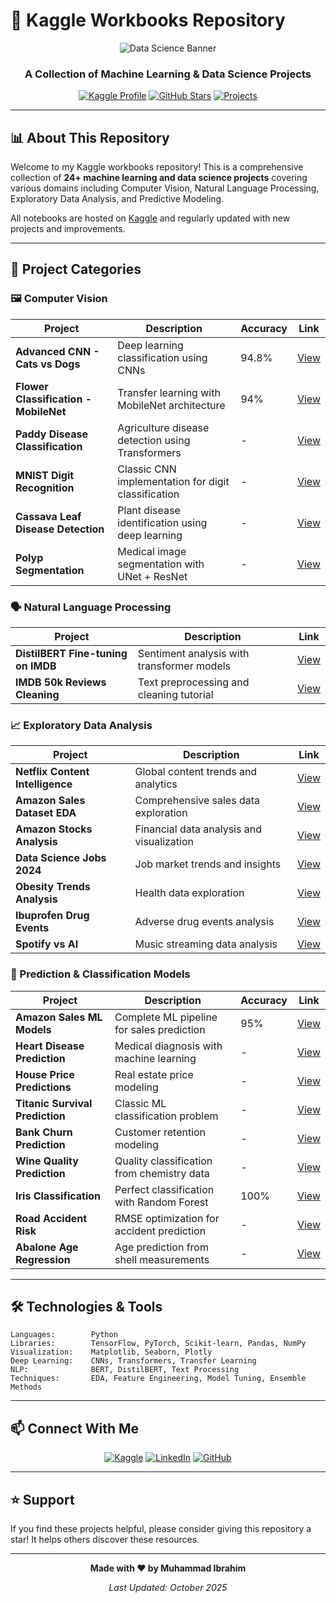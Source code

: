 # 🚀 Kaggle Workbooks Repository

<div align="center">

![Data Science Banner](https://img.freepik.com/free-vector/gradient-data-science-banner_23-2149235701.jpg)

### A Collection of Machine Learning & Data Science Projects

[![Kaggle Profile](https://img.shields.io/badge/Kaggle-Profile-20BEFF?style=for-the-badge&logo=kaggle&logoColor=white)](https://www.kaggle.com/ibrahimqasimi/code)
[![GitHub Stars](https://img.shields.io/github/stars/muhammadibrahim313/kaggle-workbooks?style=for-the-badge)](https://github.com/muhammadibrahim313/kaggle-workbooks/stargazers)
[![Projects](https://img.shields.io/badge/Projects-24-success?style=for-the-badge)]()

</div>

---

## 📊 About This Repository

Welcome to my Kaggle workbooks repository! This is a comprehensive collection of **24+ machine learning and data science projects** covering various domains including Computer Vision, Natural Language Processing, Exploratory Data Analysis, and Predictive Modeling.

All notebooks are hosted on [Kaggle](https://www.kaggle.com/ibrahimqasimi/code) and regularly updated with new projects and improvements.

---

## 🎯 Project Categories

### 🖼️ Computer Vision

| Project | Description | Accuracy | Link |
|---------|-------------|----------|------|
| **Advanced CNN - Cats vs Dogs** | Deep learning classification using CNNs | 94.8% | [View](https://www.kaggle.com/code/ibrahimqasimi/advanced-cnn-cats-vs-dogs-94-8-dl) |
| **Flower Classification - MobileNet** | Transfer learning with MobileNet architecture | 94% | [View](https://www.kaggle.com/code/ibrahimqasimi/flower-classification-with-mobilenet-acc-94) |
| **Paddy Disease Classification** | Agriculture disease detection using Transformers | - | [View](https://www.kaggle.com/code/ibrahimqasimi/paddy-disease-classify-agriculture-transformer) |
| **MNIST Digit Recognition** | Classic CNN implementation for digit classification | - | [View](https://www.kaggle.com/code/ibrahimqasimi/mnist-digit-recognition-cnn-deep-learning) |
| **Cassava Leaf Disease Detection** | Plant disease identification using deep learning | - | [View](https://www.kaggle.com/code/ibrahimqasimi/cassava-leaf-disease-detection-deep-learning) |
| **Polyp Segmentation** | Medical image segmentation with UNet + ResNet | - | [View](https://www.kaggle.com/code/ibrahimqasimi/polyp-segmentation-unet-resnet-custom) |

### 🗣️ Natural Language Processing

| Project | Description | Link |
|---------|-------------|------|
| **DistilBERT Fine-tuning on IMDB** | Sentiment analysis with transformer models | [View](https://www.kaggle.com/code/ibrahimqasimi/distilbert-fine-tuning-on-imdb-50k-nlp-tutorial) |
| **IMDB 50k Reviews Cleaning** | Text preprocessing and cleaning tutorial | [View](https://www.kaggle.com/code/ibrahimqasimi/imdb-50k-reviews-cleaning-tutorial-beginner-level) |

### 📈 Exploratory Data Analysis

| Project | Description | Link |
|---------|-------------|------|
| **Netflix Content Intelligence** | Global content trends and analytics | [View](https://www.kaggle.com/code/ibrahimqasimi/netflix-content-intelligence-global-analytics) |
| **Amazon Sales Dataset EDA** | Comprehensive sales data exploration | [View](https://www.kaggle.com/code/ibrahimqasimi/amazon-sales-dataset-eda) |
| **Amazon Stocks Analysis** | Financial data analysis and visualization | [View](https://www.kaggle.com/code/ibrahimqasimi/amazon-stocks-data-analysis) |
| **Data Science Jobs 2024** | Job market trends and insights | [View](https://www.kaggle.com/code/ibrahimqasimi/exploring-data-science-jobs-in-2024-eda) |
| **Obesity Trends Analysis** | Health data exploration | [View](https://www.kaggle.com/code/ibrahimqasimi/deciphering-obesity-trends-eda) |
| **Ibuprofen Drug Events** | Adverse drug events analysis | [View](https://www.kaggle.com/code/ibrahimqasimi/ibuprofen-adverse-drug-events-analysis) |
| **Spotify vs AI** | Music streaming data analysis | [View](https://www.kaggle.com/code/ibrahimqasimi/spotify-vs-our-ai-who-wins-eda-ml) |

### 🎯 Prediction & Classification Models

| Project | Description | Accuracy | Link |
|---------|-------------|----------|------|
| **Amazon Sales ML Models** | Complete ML pipeline for sales prediction | 95% | [View](https://www.kaggle.com/code/ibrahimqasimi/amazon-sales-2025-complete-eda-ml-models-95-acc) |
| **Heart Disease Prediction** | Medical diagnosis with machine learning | - | [View](https://www.kaggle.com/code/ibrahimqasimi/final-heart-disease-prediction-me) |
| **House Price Predictions** | Real estate price modeling | - | [View](https://www.kaggle.com/code/ibrahimqasimi/house-price-predictions-eda-modelling) |
| **Titanic Survival Prediction** | Classic ML classification problem | - | [View](https://www.kaggle.com/code/ibrahimqasimi/titanic-survival-prediction-beginner-friendly) |
| **Bank Churn Prediction** | Customer retention modeling | - | [View](https://www.kaggle.com/code/ibrahimqasimi/unlocking-bank-churn-secrets-eda-modelling) |
| **Wine Quality Prediction** | Quality classification from chemistry data | - | [View](https://www.kaggle.com/code/ibrahimqasimi/wine-chemistry-to-quality-ml-guide) |
| **Iris Classification** | Perfect classification with Random Forest | 100% | [View](https://www.kaggle.com/code/ibrahimqasimi/iris-ml-100-with-random-forest) |
| **Road Accident Risk** | RMSE optimization for accident prediction | - | [View](https://www.kaggle.com/code/ibrahimqasimi/predicting-road-accident-risk-rmse-optimization) |
| **Abalone Age Regression** | Age prediction from shell measurements | - | [View](https://www.kaggle.com/code/ibrahimqasimi/shell-clock-abalone-age-regression-forecast) |

---

## 🛠️ Technologies & Tools

```text
Languages:        Python
Libraries:        TensorFlow, PyTorch, Scikit-learn, Pandas, NumPy
Visualization:    Matplotlib, Seaborn, Plotly
Deep Learning:    CNNs, Transformers, Transfer Learning
NLP:              BERT, DistilBERT, Text Processing
Techniques:       EDA, Feature Engineering, Model Tuning, Ensemble Methods
```

---

## 📫 Connect With Me

<div align="center">

[![Kaggle](https://img.shields.io/badge/Kaggle-20BEFF?style=for-the-badge&logo=kaggle&logoColor=white)](https://www.kaggle.com/ibrahimqasimi)
[![LinkedIn](https://img.shields.io/badge/LinkedIn-0077B5?style=for-the-badge&logo=linkedin&logoColor=white)](https://linkedin.com/in/your-profile)
[![GitHub](https://img.shields.io/badge/GitHub-100000?style=for-the-badge&logo=github&logoColor=white)](https://github.com/muhammadibrahim313)

</div>

---

## ⭐ Support

If you find these projects helpful, please consider giving this repository a star! It helps others discover these resources.

---

<div align="center">

**Made with ❤️ by Muhammad Ibrahim**

*Last Updated: October 2025*

</div>
